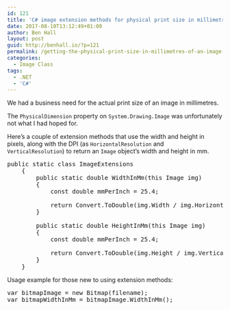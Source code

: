 ```yaml
---
id: 121
title: 'C# image extension methods for physical print size in millimetres'
date: 2017-08-10T13:12:49+01:00
author: Ben Hall
layout: post
guid: http://benhall.io/?p=121
permalink: /getting-the-physical-print-size-in-millimetres-of-an-image-in-c/
categories:
  - Image Class
tags:
  - .NET
  - 'C#'
---
```

We had a business need for the actual print size of an image in millimetres.

The `PhysicalDimension` property on `System.Drawing.Image` was unfortunately not what I had hoped for.

Here’s a couple of extension methods that use the width and height in pixels, along with the DPI (as `HorizontalResolution` and `VerticalResolution`) to return an `Image` object’s width and height in mm.

<pre class="lang:c# decode:true ">public static class ImageExtensions
    {
        public static double WidthInMm(this Image img)
        {
            const double mmPerInch = 25.4;

            return Convert.ToDouble(img.Width / img.HorizontalResolution * mmPerInch);
        }

        public static double HeightInMm(this Image img)
        {
            const double mmPerInch = 25.4;

            return Convert.ToDouble(img.Height / img.VerticalResolution * mmPerInch);
        }
    }</pre>

Usage example for those new to using extension methods:

<pre class="lang:c# decode:true">var bitmapImage = new Bitmap(filename);
var bitmapWidthInMm = bitmapImage.WidthInMm();</pre>